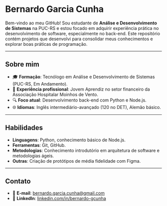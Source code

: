 # Bernardo Garcia Cunha

Bem-vindo ao meu GitHub! Sou estudante de **Análise e Desenvolvimento de Sistemas** na PUC-RS e estou focado em adquirir experiência prática no desenvolvimento de software, especialmente no back-end. Este repositório contém projetos que desenvolvi para consolidar meus conhecimentos e explorar boas práticas de programação.

---

## Sobre mim
- 🎓 **Formação**: Tecnólogo em Análise e Desenvolvimento de Sistemas (PUC-RS, Em Andamento).
- 💼 **Experiência profissional**: Jovem Aprendiz no setor financeiro da Associação Hospitalar Moinhos de Vento.
- 🔍 **Foco atual**: Desenvolvimento back-end com Python e Node.js.
- 🌐 **Idiomas**: Inglês intermediário-avançado (120 no DET), Alemão básico.

---

## Habilidades
- **Linguagens**: Python, conhecimento básico de Node.js.
- **Ferramentas**: Git, GitHub.
- **Metodologias**: Conhecimento introdutório em arquitetura de software e metodologias ágeis.
- **Outras**: Criação de protótipos de média fidelidade com Figma.

---

## Contato
- 📧 **E-mail**: [bernardo.garcia.cunha@gmail.com](mailto:bernardo.garcia.cunha@gmail.com)
- 💼 **LinkedIn**: [linkedin.com/in/bernardo-gcunha](https://www.linkedin.com/in/bernardo-gcunha)
